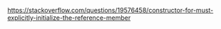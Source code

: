 https://stackoverflow.com/questions/19576458/constructor-for-must-explicitly-initialize-the-reference-member